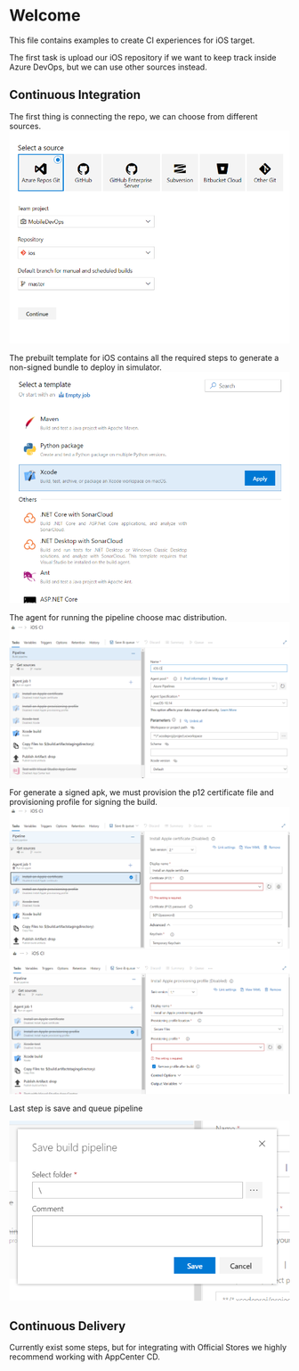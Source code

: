 # Welcome
This file contains examples to create CI experiences for iOS target.

The first task is upload our iOS repository if we want to keep track inside Azure DevOps, but we can use other sources instead.

## Continuous Integration
The first thing is connecting the repo, we can choose from different sources.
!["Repo Connection"](img/00.PNG)

The prebuilt template for iOS contains all the required steps to generate a non-signed bundle to deploy in simulator.
!["Task Template"](img/01.PNG)

The agent for running the pipeline choose mac distribution.
!["Agent Configuration"](img/02.PNG)

For generate a signed apk, we must provision the p12 certificate file and provisioning profile for signing the build.
!["Signing Configuration"](img/03.PNG)
!["Signing Configuration"](img/04.PNG)


Last step is save and queue pipeline

!["Save Pipeline"](img/05.PNG)


## Continuous Delivery
Currently exist some steps, but for integrating with Official Stores we highly recommend working with AppCenter CD.
